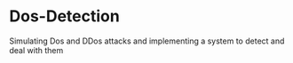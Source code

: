 # Dos-Detection
Simulating Dos and DDos attacks and implementing a system to detect and deal with them
